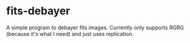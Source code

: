# fits-debayer

A simple program to debayer fits images. Currently only supports RGRG (because
it's what I need) and just uses replication.
